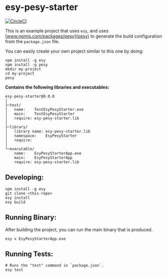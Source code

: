 # esy-pesy-starter


[![CircleCI](https://circleci.com/gh/jordwalke/esy-pesy-starter/tree/master.svg?style=svg)](https://circleci.com/gh/jordwalke/esy-pesy-starter/tree/master)


This is an example project that uses `esy`, and uses
[www.npmjs.com/packages/pesy](pesy) to generate the build configuration from
the `package.json` file.

You can easily create your own project similar to this one by doing:

```
npm install -g esy
npm install -g pesy
mkdir my-project
cd my-project
pesy
```

**Contains the following libraries and executables:**

```
esy-pesy-starter@0.0.0
│
├─test/
│   name:    TestEsyPesyStarter.exe
│   main:    TestEsyPesyStarter
│   require: esy-pesy-starter.lib
│
├─library/
│   library name: esy-pesy-starter.lib
│   namespace:    EsyPesyStarter
│   require:
│
└─executable/
    name:    EsyPesyStarterApp.exe
    main:    EsyPesyStarterApp
    require: esy-pesy-starter.lib
```

## Developing:

```
npm install -g esy
git clone <this-repo>
esy install
esy build
```

## Running Binary:

After building the project, you can run the main binary that is produced.

```
esy x EsyPesyStarterApp.exe 
```

## Running Tests:

```
# Runs the "test" command in `package.json`.
esy test
```
